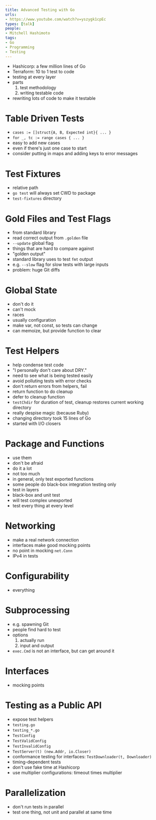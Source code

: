 ```yaml
---
title: Advanced Testing with Go
urls:
- https://www.youtube.com/watch?v=yszygk1cpEc
types: [talk]
people:
- Mitchell Hashimoto
tags:
- Go
- Programming
- Testing
---
```


- Hashicorp: a few million lines of Go
- Terraform: 10 to 1 test to code
- testing at every layer
- parts
  1.  test methodology
  2.  writing testable code
- rewriting lots of code to make it testable
# Table Driven Tests
- `cases := []struct{A, B, Expected int}{ ... }`
- `for _, tc := range cases { ... }`
- easy to add new cases
- even if there's just one case to start
- consider putting in maps and adding keys to error messages
# Test Fixtures
- relative path
- `go test` will always set CWD to package
- `test-fixtures` directory
# Gold Files and Test Flags
- from standard library
- read correct output from `.golden` file
- `--update` global flag
- things that are hard to compare against
- "golden output"
- standard library uses to test `fmt` output
- e.g. `--slow` flag for slow tests with large inputs
- problem: huge Git diffs
# Global State
- don't do it
- can't mock
- races
- usually configuration
- make var, not const, so tests can change
- can memoize, but provide function to clear
# Test Helpers
- help condense test code
- "I personally don't care about DRY."
- need to see what is being tested easily
- avoid polluting tests with error checks
- don't return errors from helpers, fail
- return function to do cleanup
- defer to cleanup function
- `testChdir` for duration of test, cleanup restores current working directory
- really despise magic (because Ruby)
- changing directory took 15 lines of Go
- started with I/O closers
# Package and Functions
- use them
- don't be afraid
- do it a lot
- not too much
- in general, only test exported functions
- some people do black-box integration testing only
- test in layers
- black-box and unit test
- will test complex unexported
- test every thing at every level
# Networking
- make a real network connection
- interfaces make good mocking points
- no point in mocking `net.Conn`
- IPv4 in tests
# Configurability
- everything
# Subprocessing
- e.g. spawning Git
- people find hard to test
- options
  1.  actually run
  2.  input and output
- `exec.Cmd` is not an interface, but can get around it
# Interfaces
- mocking points
# Testing as a Public API
- expose test helpers
- `testing.go`
- `testing_*.go`
- `TestConfig`
- `TestValidConfig`
- `TestInvalidConfig`
- `TestServer(t) (new.Addr, io.Closer)`
- conformance testing for interfaces: `TestDownloader(t, Downloader)`
- timing-dependent tests
- don't use fake time at Hashicorp
- use multiplier configurations: timeout times multiplier
# Parallelization
- don't run tests in parallel
- test one thing, not unit and parallel at same time
